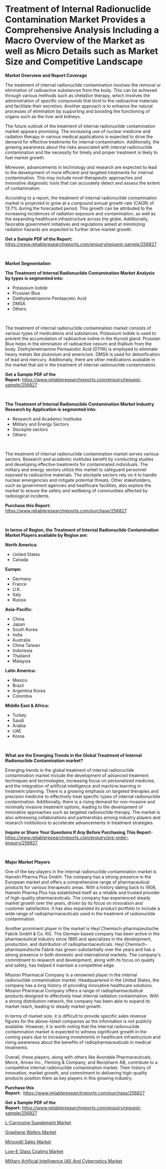 <p><h1>Treatment of Internal Radionuclide Contamination Market Provides a Comprehensive Analysis Including a Macro Overview of the Market as well as Micro Details such as Market Size and Competitive Landscape</h1></p><p><strong>Market Overview and Report Coverage</strong></p>
<p><p>The treatment of internal radionuclide contamination involves the removal or elimination of radioactive substances from the body. This can be achieved through various methods such as chelation therapy, which involves the administration of specific compounds that bind to the radioactive materials and facilitate their excretion. Another approach is to enhance the natural processes of elimination by supporting and boosting the functioning of organs such as the liver and kidneys.</p><p>The future outlook of the treatment of internal radionuclide contamination market appears promising. The increasing use of nuclear medicine and radiation therapy in various medical applications is expected to drive the demand for effective treatments for internal contamination. Additionally, the growing awareness about the risks associated with internal radionuclide contamination and the necessity for timely and proper treatment is likely to fuel market growth.</p><p>Moreover, advancements in technology and research are expected to lead to the development of more efficient and targeted treatments for internal contamination. This may include novel therapeutic approaches and innovative diagnostic tools that can accurately detect and assess the extent of contamination.</p><p>According to a report, the treatment of internal radionuclide contamination market is projected to grow at a compound annual growth rate (CAGR) of 13.7% during the forecasted period. This growth can be attributed to the increasing incidences of radiation exposure and contamination, as well as the expanding healthcare infrastructure across the globe. Additionally, favorable government initiatives and regulations aimed at minimizing radiation hazards are expected to further drive market growth.</p></p>
<p><strong>Get a Sample PDF of the Report:</strong> <a href="https://www.reliableresearchreports.com/enquiry/request-sample/256827">https://www.reliableresearchreports.com/enquiry/request-sample/256827</a></p>
<p>&nbsp;</p>
<p><strong>Market Segmentation</strong></p>
<p><strong>The Treatment of Internal Radionuclide Contamination Market Analysis by types is segmented into:</strong></p>
<p><ul><li>Potassium Iodide</li><li>Prussian Blue</li><li>Diethylenetriamine Pentaacetic Acid</li><li>DMSA</li><li>Others</li></ul></p>
<p>&nbsp;</p>
<p><p>The treatment of internal radionuclide contamination market consists of various types of medications and substances. Potassium iodide is used to prevent the accumulation of radioactive iodine in the thyroid gland. Prussian Blue helps in the elimination of radioactive cesium and thallium from the body. Diethylenetriamine Pentaacetic Acid (DTPA) is employed to eliminate heavy metals like plutonium and americium. DMSA is used for detoxification of lead and mercury. Additionally, there are other medications available in the market that aid in the treatment of internal radionuclide contamination.</p></p>
<p><strong>Get a Sample PDF of the Report:</strong>&nbsp;<a href="https://www.reliableresearchreports.com/enquiry/request-sample/256827">https://www.reliableresearchreports.com/enquiry/request-sample/256827</a></p>
<p>&nbsp;</p>
<p><strong>The Treatment of Internal Radionuclide Contamination Market Industry Research by Application is segmented into:</strong></p>
<p><ul><li>Research and Academic Institutes</li><li>Military and Energy Sectors</li><li>Stockpile sectors</li><li>Others</li></ul></p>
<p>&nbsp;</p>
<p><p>The treatment of internal radionuclide contamination market serves various sectors. Research and academic institutes benefit by conducting studies and developing effective treatments for contaminated individuals. The military and energy sectors utilize this market to safeguard personnel exposed to radioactive materials. The stockpile sectors rely on it to handle nuclear emergencies and mitigate potential threats. Other stakeholders, such as government agencies and healthcare facilities, also explore the market to ensure the safety and wellbeing of communities affected by radiological incidents.</p></p>
<p><strong>Purchase this Report:</strong>&nbsp; <a href="https://www.reliableresearchreports.com/purchase/256827">https://www.reliableresearchreports.com/purchase/256827</a></p>
<p>&nbsp;</p>
<p><strong>In terms of Region, the Treatment of Internal Radionuclide Contamination Market Players available by Region are:</strong></p>
<p>
    <p> <strong> North America: </strong>
        <ul>
            <li>United States</li>
            <li>Canada</li>
        </ul>
        </p> 
    <p> <strong> Europe: </strong>
        <ul>
            <li>Germany</li>
            <li>France</li>
            <li>U.K.</li>
            <li>Italy</li>
            <li>Russia</li>
        </ul>
        </p> 
    <p> <strong> Asia-Pacific: </strong>
        <ul>
            <li>China</li>
            <li>Japan</li>
            <li>South Korea</li>
            <li>India</li>
            <li>Australia</li>
            <li>China Taiwan</li>
            <li>Indonesia</li>
            <li>Thailand</li>
            <li>Malaysia</li>
        </ul>
        </p> 
    <p> <strong> Latin America: </strong>
        <ul>
            <li>Mexico</li>
            <li>Brazil</li>
            <li>Argentina Korea</li>
            <li>Colombia</li>
        </ul>
        </p> 
    <p> <strong> Middle East & Africa: </strong>
        <ul>
            <li>Turkey</li>
            <li>Saudi</li>
            <li>Arabia</li>
            <li>UAE</li>
            <li>Korea</li>
        </ul>
    </p>
    </p>
<p>&nbsp;</p>
<p><strong>What are the Emerging Trends in the Global Treatment of Internal Radionuclide Contamination market?</strong></p>
<p><p>Emerging trends in the global treatment of internal radionuclide contamination market include the development of advanced treatment techniques and technologies, increasing focus on personalized medicine, and the integration of artificial intelligence and machine learning in treatment planning. There is a growing emphasis on targeted therapies and precision medicine to effectively treat specific types of internal radionuclide contamination. Additionally, there is a rising demand for non-invasive and minimally invasive treatment options, leading to the development of innovative approaches such as targeted radionuclide therapy. The market is also witnessing collaborations and partnerships among industry players and research institutions to accelerate advancements in treatment strategies.</p></p>
<p><strong>Inquire or Share Your Questions If Any Before Purchasing This Report</strong>- <a href="https://www.reliableresearchreports.com/enquiry/pre-order-enquiry/256827">https://www.reliableresearchreports.com/enquiry/pre-order-enquiry/256827</a></p>
<p>&nbsp;</p>
<p><strong>Major Market Players</strong></p>
<p><p>One of the key players in the internal radionuclide contamination market is Hameln Pharma Plus GmbH. The company has a strong presence in the European market and offers a comprehensive range of pharmaceutical products for various therapeutic areas. With a history dating back to 1908, Hameln Pharma Plus has established itself as a reliable and trusted provider of high-quality pharmaceuticals. The company has experienced steady market growth over the years, driven by its focus on innovation and customer satisfaction. It has also expanded its product portfolio to include a wide range of radiopharmaceuticals used in the treatment of radionuclide contamination.</p><p>Another prominent player in the market is Heyl Chemisch-pharmazeutische Fabrik GmbH & Co. KG. The German-based company has been active in the pharmaceutical industry since 1885 and specializes in the development, production, and distribution of radiopharmaceuticals. Heyl Chemisch-pharmazeutische Fabrik has grown substantially over the years and has a strong presence in both domestic and international markets. The company's commitment to research and development, along with its focus on quality and safety, has helped it maintain a competitive edge.</p><p>Mission Pharmacal Company is a renowned player in the internal radionuclide contamination market. Headquartered in the United States, the company has a long history of providing innovative healthcare solutions. Mission Pharmacal Company offers a range of radiopharmaceutical products designed to effectively treat internal radiation contamination. With a strong distribution network, the company has been able to expand its market reach, leading to steady market growth.</p><p>In terms of market size, it is difficult to provide specific sales revenue figures for the above-listed companies as the information is not publicly available. However, it is worth noting that the internal radionuclide contamination market is expected to witness significant growth in the coming years due to increasing investments in healthcare infrastructure and rising awareness about the benefits of radiopharmaceuticals in medical treatments.</p><p>Overall, these players, along with others like Avondale Pharmaceuticals, Merck, Annex Inc., Fleming & Company, and Recipharm AB, contribute to a competitive internal radionuclide contamination market. Their history of innovation, market growth, and commitment to delivering high-quality products position them as key players in this growing industry.</p></p>
<p><strong>Purchase this Report:</strong>&nbsp;&nbsp;<a href="https://www.reliableresearchreports.com/purchase/256827">https://www.reliableresearchreports.com/purchase/256827</a></p>
<p></p>
<p><strong>Get a Sample PDF of the Report:</strong>&nbsp;<a href="https://www.reliableresearchreports.com/enquiry/request-sample/256827">https://www.reliableresearchreports.com/enquiry/request-sample/256827</a></p>
<p><p><a href="https://medium.com/@kanew14036/l-carnosine-supplement-market-outlook-industry-overview-and-forecast-2023-to-2030-0939f2ebb385">L-Carnosine Supplement Market</a></p><p><a href="https://www.linkedin.com/pulse/graphene-wafers-market-share-amp-new-trends-analysis-report-type-weyhf/">Graphene Wafers Market</a></p><p><a href="https://github.com/lbird53714/Market-Research-Report-List-1/blob/main/minoxidil-sales-market.md">Minoxidil Sales Market</a></p><p><a href="https://medium.com/@scanw41036/low-e-glass-coating-market-size-market-outlook-and-market-forecast-2023-to-2030-7b47d4926a88">Low-E Glass Coating Market</a></p><p><a href="https://github.com/mabutironaldo/Market-Research-Report-List-1/blob/main/military-artificial-intelligence-ai-and-cybernetics-market.md">Military Artificial Intelligence (AI) And Cybernetics Market</a></p></p>